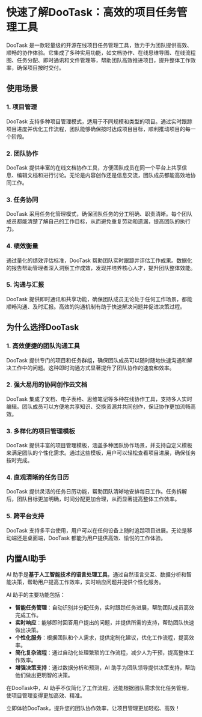 # 快速了解DooTask：高效的项目任务管理工具

DooTask 是一款轻量级的开源在线项目任务管理工具，致力于为团队提供高效、顺畅的协作体验。它集成了多种实用功能，如文档协作、在线思维导图、在线流程图、任务分配、即时通讯和文件管理等，帮助团队高效推进项目，提升整体工作效率，确保项目按时交付。

## 使用场景

### 1. **项目管理**
DooTask 支持多种项目管理模式，适用于不同规模和类型的项目。通过实时跟踪项目进度并优化工作流程，团队能够确保按时达成项目目标，顺利推动项目的每一个阶段。

### 2. **团队协作**
DooTask 提供丰富的在线文档协作工具，方便团队成员在同一个平台上共享信息、编辑文档和进行讨论。无论是内容创作还是信息交流，团队成员都能高效地协同工作。

### 3. **任务协同**
DooTask 采用任务化管理模式，确保团队任务的分工明确、职责清晰。每个团队成员都能清楚了解自己的工作目标，从而避免重复劳动和遗漏，提高团队的执行力。

### 4. **绩效衡量**
通过量化的绩效评估标准，DooTask 帮助团队实时跟踪并评估工作成果。数据化的报告帮助管理者深入洞察工作成效，发现并培养核心人才，提升团队整体效能。

### 5. **沟通与汇报**
DooTask 提供即时通讯和共享功能，确保团队成员无论处于任何工作场景，都能顺畅沟通、及时汇报。高效的沟通机制有助于快速解决问题并促进决策过程。

## 为什么选择DooTask

### 1. **高效便捷的团队沟通工具**
DooTask 提供专门的项目和任务群组，确保团队成员可以随时随地快速沟通和解决工作中的问题。这种即时沟通方式显著提升了团队协作的速度和效率。

### 2. **强大易用的协同创作云文档**
DooTask 集成了文档、电子表格、思维笔记等多种在线协作工具，支持多人实时编辑。团队成员可以方便地共享知识、交换资源并共同创作，保证协作更加流畅高效。

### 3. **多样化的项目管理模板**
DooTask 提供丰富的项目管理模板，涵盖多种团队协作场景，并支持自定义模板来满足团队的个性化需求。通过这些模板，用户可以轻松查看项目进展，确保任务按时完成。

### 4. **直观清晰的任务日历**
DooTask 提供灵活的任务日历功能，帮助团队清晰地安排每日工作。任务拆解后，团队目标更加明确，时间分配更加合理，从而显著提高整体工作效率。

### 5. **跨平台支持**
DooTask 支持多平台使用，用户可以在任何设备上随时追踪项目进展。无论是移动端还是桌面端，DooTask 都能为用户提供高效、愉悦的工作体验。

## 内置AI助手

AI 助手是**基于人工智能技术的语言处理工具**，通过自然语言交互、数据分析和智能决策，帮助用户提高工作效率，实时响应问题并提供个性化服务。

AI 助手的主要功能包括：

- **智能任务管理**：自动识别并分配任务，实时跟踪任务进展，帮助团队成员高效完成工作。
- **实时响应**：能够即时回答用户提出的问题，并提供所需的支持，帮助团队快速做出决策。
- **个性化服务**：根据团队和个人需求，提供定制化建议，优化工作流程，提高效率。
- **简化复杂流程**：通过自动化处理繁琐的工作流程，减少人为干预，提高整体工作效率。
- **增强决策支持**：通过数据分析和预测，AI 助手为团队领导提供决策支持，帮助他们做出更明智的决策。

在DooTask中，AI 助手不仅简化了工作流程，还能根据团队需求优化任务管理，使项目管理变得更加高效、精准。

立即体验DooTask，提升您的团队协作效率，让项目管理更加轻松、高效！